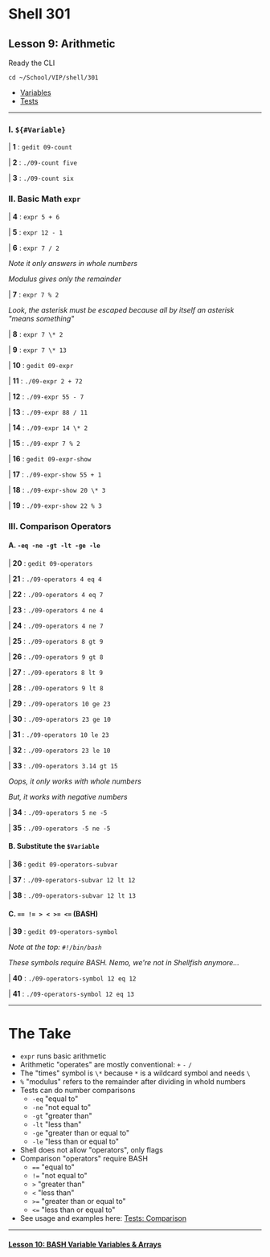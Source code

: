 # Shell 301
## Lesson 9: Arithmetic

Ready the CLI

`cd ~/School/VIP/shell/301`

- [Variables](https://github.com/inkVerb/vip/blob/master/Cheat-Sheets/Variables.md)
- [Tests](https://github.com/inkVerb/vip/blob/master/Cheat-Sheets/Tests.md)

___

### I. `${#Variable}`

| **1** : `gedit 09-count`

| **2** : `./09-count five`

| **3** : `./09-count six`

### II. Basic Math `expr`

| **4** : `expr 5 + 6`

| **5** : `expr 12 - 1`

| **6** : `expr 7 / 2`

*Note it only answers in whole numbers*

*Modulus gives only the remainder*

| **7** : `expr 7 % 2`

*Look, the asterisk must be escaped because all by itself an asterisk "means something"*

| **8** : `expr 7 \* 2`

| **9** : `expr 7 \* 13`

| **10** : `gedit 09-expr`

| **11** : `./09-expr 2 + 72`

| **12** : `./09-expr 55 - 7`

| **13** : `./09-expr 88 / 11`

| **14** : `./09-expr 14 \* 2`

| **15** : `./09-expr 7 % 2`

| **16** : `gedit 09-expr-show`

| **17** : `./09-expr-show 55 + 1`

| **18** : `./09-expr-show 20 \* 3`

| **19** : `./09-expr-show 22 % 3`

### III. Comparison Operators

#### A. `-eq -ne -gt -lt -ge -le`

| **20** : `gedit 09-operators`

| **21** : `./09-operators 4 eq 4`

| **22** : `./09-operators 4 eq 7`

| **23** : `./09-operators 4 ne 4`

| **24** : `./09-operators 4 ne 7`

| **25** : `./09-operators 8 gt 9`

| **26** : `./09-operators 9 gt 8`

| **27** : `./09-operators 8 lt 9`

| **28** : `./09-operators 9 lt 8`

| **29** : `./09-operators 10 ge 23`

| **30** : `./09-operators 23 ge 10`

| **31** : `./09-operators 10 le 23`

| **32** : `./09-operators 23 le 10`

| **33** : `./09-operators 3.14 gt 15`

*Oops, it only works with whole numbers*

*But, it works with negative numbers*

| **34** : `./09-operators 5 ne -5`

| **35** : `./09-operators -5 ne -5`

#### B. Substitute the `$Variable`

| **36** : `gedit 09-operators-subvar`

| **37** : `./09-operators-subvar 12 lt 12`

| **38** : `./09-operators-subvar 12 lt 13`

#### C. `== != > < >= <=` (BASH)

| **39** : `gedit 09-operators-symbol`

*Note at the top: `#!/bin/bash`*

*These symbols require BASH. Nemo, we're not in Shellfish anymore...*

| **40** : `./09-operators-symbol 12 eq 12`

| **41** : `./09-operators-symbol 12 eq 13`

___

# The Take

- `expr` runs basic arithmetic
- Arithmetic "operates" are mostly conventional: `+` `-` `/`
- The "times" symbol is `\*` because `*` is a wildcard symbol and needs `\`
- `%` "modulus" refers to the remainder after dividing in whold numbers
- Tests can do number comparisons
  - `-eq` "equal to"
  - `-ne` "not equal to"
  - `-gt` "greater than"
  - `-lt` "less than"
  - `-ge` "greater than or equal to"
  - `-le` "less than or equal to"
- Shell does not allow "operators", only flags
- Comparison "operators" require BASH
  - `==` "equal to"
  - `!=` "not equal to"
  - `>` "greater than"
  - `<` "less than"
  - `>=` "greater than or equal to"
  - `<=` "less than or equal to"
- See usage and examples here: [Tests: Comparison](https://github.com/inkVerb/vip/blob/master/Cheat-Sheets/Tests.md#comparison)

___

#### [Lesson 10: BASH Variable Variables & Arrays](https://github.com/inkVerb/vip/blob/master/301-shell/Lesson-10.md)

